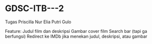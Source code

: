 # GDSC-ITB---2
Tugas Priscilla Nur Elia Putri Gulo

Feature:
Judul film dan deskripsi
Gambar cover film
Search bar (tapi ga berfungsi)
Redirect ke IMDb jika menekan judul, deskripsi, atau gambar